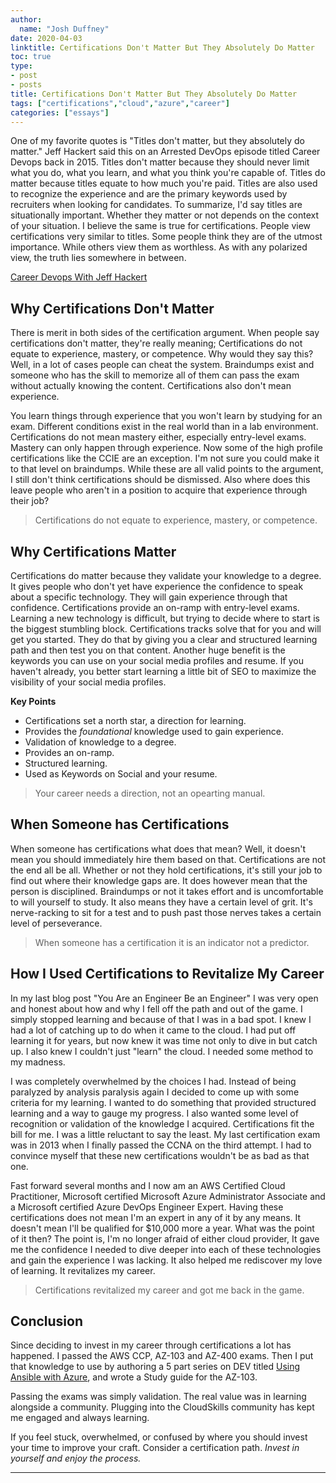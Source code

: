 ```yaml
---
author:
  name: "Josh Duffney"
date: 2020-04-03
linktitle: Certifications Don't Matter But They Absolutely Do Matter
toc: true
type:
- post
- posts
title: Certifications Don't Matter But They Absolutely Do Matter
tags: ["certifications","cloud","azure","career"]
categories: ["essays"]
---
```


One of my favorite quotes is "Titles don't matter, but they absolutely do matter." Jeff Hackert said this on an Arrested DevOps episode titled Career Devops back in 2015. Titles don't matter because they should never limit what you do, what you learn, and what you think you're capable of. Titles do matter because titles equate to how much you're paid. Titles are also used to recognize the experience and are the primary keywords used by recruiters when looking for candidates. To summarize, I'd say titles are situationally important. Whether they matter or not depends on the context of your situation. I believe the same is true for certifications. People view certifications very similar to titles. Some people think they are of the utmost importance. While others view them as worthless. As with any polarized view, the truth lies somewhere in between.

[Career Devops With Jeff Hackert](https://www.arresteddevops.com/career-devops/)

## Why Certifications Don't Matter

There is merit in both sides of the certification argument. When people say certifications don't matter, they're really meaning; Certifications do not equate to experience, mastery, or competence. Why would they say this? Well, in a lot of cases people can cheat the system. Braindumps exist and someone who has the skill to memorize all of them can pass the exam without actually knowing the content. Certifications also don't mean experience.

You learn things through experience that you won't learn by studying for an exam. Different conditions exist in the real world than in a lab environment. Certifications do not mean mastery either, especially entry-level exams. Mastery can only happen through experience. Now some of the high profile certifications like the CCIE are an exception. I'm not sure you could make it to that level on braindumps. While these are all valid points to the argument, I still don't think certifications should be dismissed. Also where does this leave people who aren't in a position to acquire that experience through their job?

> Certifications do not equate to experience, mastery, or competence.

## Why Certifications Matter

Certifications do matter because they validate your knowledge to a degree. It gives people who don't yet have experience the confidence to speak about a specific technology. They will gain experience through that confidence. Certifications provide an on-ramp with entry-level exams. Learning a new technology is difficult, but trying to decide where to start is the biggest stumbling block. Certifications tracks solve that for you and will get you started. They do that by giving you a clear and structured learning path and then test you on that content. Another huge benefit is the keywords you can use on your social media profiles and resume. If you haven't already, you better start learning a little bit of SEO to maximize the visibility of your social media profiles.

**Key Points**

* Certifications set a north star, a direction for learning.
* Provides the _foundational_ knowledge used to gain experience.
* Validation of knowledge to a degree.
* Provides an on-ramp.
* Structured learning.
* Used as Keywords on Social and your resume.

> Your career needs a direction, not an opearting manual.

## When Someone has Certifications

When someone has certifications what does that mean? Well, it doesn't mean you should immediately hire them based on that. Certifications are not the end all be all. Whether or not they hold certifications, it's still your job to find out where their knowledge gaps are. It does however mean that the person is disciplined. Braindumps or not it takes effort and is uncomfortable to will yourself to study. It also means they have a certain level of grit. It's nerve-racking to sit for a test and to push past those nerves takes a certain level of perseverance.

> When someone has a certification it is an indicator not a predictor.

## How I Used Certifications to Revitalize My Career

In my last blog post "You Are an Engineer Be an Engineer" I was very open and honest about how and why I fell off the path and out of the game. I simply stopped learning and because of that I was in a bad spot. I knew I had a lot of catching up to do when it came to the cloud. I had put off learning it for years, but now knew it was time not only to dive in but catch up. I also knew I couldn't just "learn" the cloud. I needed some method to my madness.

I was completely overwhelmed by the choices I had. Instead of being paralyzed by analysis paralysis again I decided to come up with some criteria for my learning. I wanted to do something that provided structured learning and a way to gauge my progress. I also wanted some level of recognition or validation of the knowledge I acquired.  Certifications fit the bill for me. I was a little reluctant to say the least. My last certification exam was in 2013 when I finally passed the CCNA on the third attempt. I had to convince myself that these new certifications wouldn't be as bad as that one.

Fast forward several months and I now am an AWS Certified Cloud Practitioner, Microsoft certified Microsoft Azure Administrator Associate and a Microsoft certified Azure DevOps Engineer Expert. Having these certifications does not mean I'm an expert in any of it by any means. It doesn't mean I'll be qualified for $10,000 more a year. What was the point of it then? The point is, I'm no longer afraid of either cloud provider, It gave me the confidence I needed to dive deeper into each of these technologies and gain the experience I was lacking. It also helped me rediscover my love of learning. It revitalizes my career.

> Certifications revitalized my career and got me back in the game.

<!-- 
[![Since Be an Engineer](/img/sincebeanengineer.png "sincebeanengineer")](https://twitter.com/joshduffney/status/1232714246930210816?s=20)
-->

## Conclusion

Since deciding to invest in my career through certifications a lot has happened. I passed the AWS CCP, AZ-103 and AZ-400 exams. Then I put that knowledge to use by authoring a 5 part series on DEV titled [Using Ansible with Azure](https://dev.to/cloudskills/connecting-to-azure-with-ansible-22g2), and wrote a Study guide for the AZ-103.

Passing the exams was simply validation. The real value was in learning alongside a community. Plugging into the CloudSkills community has kept me engaged and always learning. 

If you feel stuck, overwhelmed, or confused by where you should invest your time to improve your craft. Consider a certification path. _Invest in yourself and enjoy the process._

---

<script async data-uid="481686e31f" src="https://unique-writer-1890.ck.page/481686e31f/index.js"></script>

<!--

Follow me on [Twitter](https://twitter.com/joshduffney), where all my ideas start.

* [AZ-103 Study Guide 2020](http://duffney.io/AZ103-StudyGuide)


### Using Ansible with Azure

* [Connecting to Azure with Ansible](https://dev.to/cloudskills/connecting-to-azure-with-ansible-22g2)
* [Deploying Resources to Azure with Ansible](https://dev.to/cloudskills/deploying-resources-to-azure-with-ansible-1pon)
* [Provisioning Azure Resources with Ansible ](https://dev.to/cloudskills/provisioning-azure-resources-with-ansible-be2)
* [Configuring Azure Resources with Ansible ](https://dev.to/cloudskills/configuring-azure-resources-with-ansible-gpn)
* [Decoupling Ansible Secrets with Azure Key Vault](https://dev.to/cloudskills/decoupling-ansible-secrets-with-azure-key-vault-2g7l)



### Azure DevOps Certification Bootcamp On-Demand

Here's Everything You'll Get in this DevOps Bootcamp:

* Eight (8) Weeks of On-Demand Training
* DevOps Foundations
* Shell Scripting with PowerShell
* Infrastructure as Code
* Config Management and Automation
* Event-Driven Serverless Functions
* Docker & Kubernetes Deep Dive
* Continuous Integration & Delivery (CI/CD)
* DevOps Culture and Leadership
* Guided Hands-On Video Labs
* New Training Content Every Month
* Lifetime Access to the CloudSkills Community
* Weekly Community Training and Q&A Calls Every Wednesday at 5:00pm Pacific

[Enroll in the CloudSkills Azure DevOps Certification Bootcamp](https://portal.cloudskills.io/a/23659/Edn49eNg)

> The link above is an affiliate link. If you decide to use it to enroll, thank you!


-->

